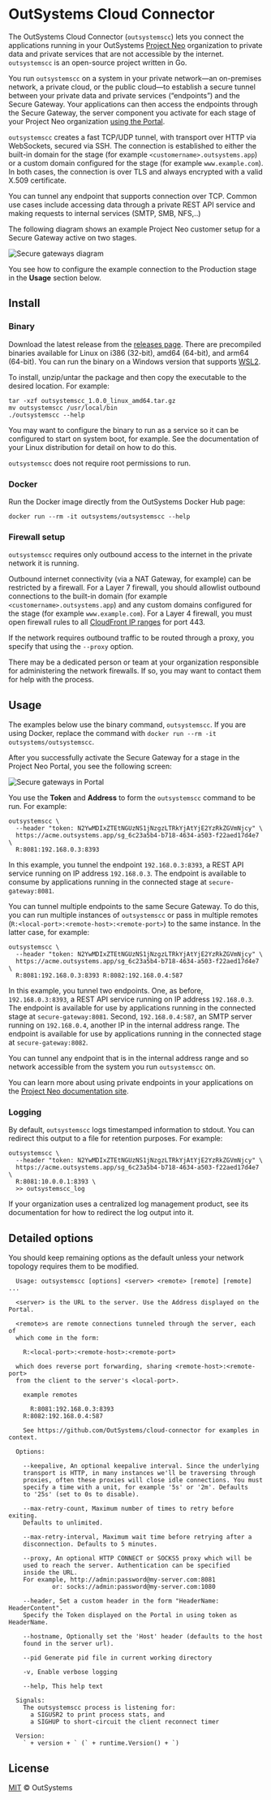 # OutSystems Cloud Connector

The OutSystems Cloud Connector (`outsystemscc`) lets you connect the applications running in your OutSystems [Project Neo](https://www.outsystems.com/platform/project-neo/) organization to private data and private services that are not accessible by the internet. `outsystemscc` is an open-source project written in Go.

You run `outsystemscc` on a system in your private network—an on-premises network, a private cloud, or the public cloud—to establish a secure tunnel between your private data and private services (“endpoints”) and the Secure Gateway. Your applications can then access the endpoints through the Secure Gateway, the server component you activate for each stage of your Project Neo organization [using the Portal](https://outsystemsrd.atlassian.net/browse/TK-6271).

`outsystemscc` creates a fast TCP/UDP tunnel, with transport over HTTP via WebSockets, secured via SSH. The connection is established to either the built-in domain for the stage (for example `<customername>.outsystems.app`) or a custom domain configured for the stage (for example `www.example.com`). In both cases, the connection is over TLS and always encrypted with a valid X.509 certificate.

You can tunnel any endpoint that supports connection over TCP. Common use cases include accessing data through a private REST API service and making requests to internal services (SMTP, SMB, NFS,..)

The following diagram shows an example Project Neo customer setup for a Secure Gateway active on two stages.

![Secure gateways diagram](images/secure-gateways-diag.png "Secure gateways diagram")

You see how to configure the example connection to the Production stage in the **Usage** section below.

## Install

### Binary

Download the latest release from the [releases page](https://github.com/OutSystems/cloud-connector/releases/latest). There are precompiled binaries available for Linux on i386 (32-bit), amd64 (64-bit), and arm64 (64-bit). You can run the binary on a Windows version that supports [WSL2](https://docs.microsoft.com/en-us/windows/wsl/).

To install, unzip/untar the package and then copy the executable to the desired location. For example:

    tar -xzf outsystemscc_1.0.0_linux_amd64.tar.gz
    mv outsystemscc /usr/local/bin
    ./outsystemscc --help

You may want to configure the binary to run as a service so it can be configured to start on system boot, for example. See the documentation of your Linux distribution for detail on how to do this.

`outsystemscc` does not require root permissions to run.

### Docker

Run the Docker image directly from the OutSystems Docker Hub page:

    docker run --rm -it outsystems/outsystemscc --help

### Firewall setup

`outsystemscc` requires only outbound access to the internet in the private network it is running.

Outbound internet connectivity (via a NAT Gateway, for example) can be restricted by a firewall. For a Layer 7 firewall, you should allowlist outbound connections to the built-in domain (for example `<customername>.outsystems.app`) and any custom domains configured for the stage (for example `www.example.com`). For a Layer 4 firewall, you must open firewall rules to all [CloudFront IP ranges](https://docs.aws.amazon.com/AmazonCloudFront/latest/DeveloperGuide/LocationsOfEdgeServers.html) for port 443.

If the network requires outbound traffic to be routed through a proxy, you specify that using the `--proxy` option.

There may be a dedicated person or team at your organization responsible for administering the network firewalls. If so, you may want to contact them for help with the process.

## Usage

The examples below use the binary command, `outsystemscc`. If you are using Docker, replace the command with `docker run --rm -it outsystems/outsystemscc`.

After you successfully activate the Secure Gateway for a stage in the Project Neo Portal, you see the following screen:

![Secure gateways in Portal](images/secure-gateways-pl.png "Secure gateways in Portal")

You use the **Token** and **Address** to form the `outsystemscc` command to be run. For example:

    outsystemscc \
      --header "token: N2YwMDIxZTEtNGUzNS1jNzgzLTRkYjAtYjE2YzRkZGVmNjcy" \
      https://acme.outsystems.app/sg_6c23a5b4-b718-4634-a503-f22aed17d4e7 \
      R:8081:192.168.0.3:8393

In this example, you tunnel the endpoint `192.168.0.3:8393`, a REST API service running on IP address `192.168.0.3`. The endpoint is available to consume by applications running in the connected stage at `secure-gateway:8081`.

You can tunnel multiple endpoints to the same Secure Gateway. To do this, you can run multiple instances of `outsystemscc` or pass in multiple remotes (`R:<local-port>:<remote-host>:<remote-port>`) to the same instance. In the latter case, for example:

    outsystemscc \
      --header "token: N2YwMDIxZTEtNGUzNS1jNzgzLTRkYjAtYjE2YzRkZGVmNjcy" \
      https://acme.outsystems.app/sg_6c23a5b4-b718-4634-a503-f22aed17d4e7 \
      R:8081:192.168.0.3:8393 R:8082:192.168.0.4:587

In this example, you tunnel two endpoints. One, as before, `192.168.0.3:8393`, a REST API service running on IP address `192.168.0.3`. The endpoint is available for use by applications running in the connected stage at `secure-gateway:8081`. Second, `192.168.0.4:587`, an SMTP server running on `192.168.0.4`, another IP in the internal address range. The endpoint is available for use by applications running in the connected stage at `secure-gateway:8082`.

You can tunnel any endpoint that is in the internal address range and so network accessible from the system you run `outsystemscc` on.

You can learn more about using private endpoints in your applications on the [Project Neo documentation site](https://outsystemsrd.atlassian.net/browse/TK-6271).

### Logging

By default, `outsystemscc` logs timestamped information to stdout. You can redirect this output to a file for retention purposes. For example:

    outsystemscc \
      --header "token: N2YwMDIxZTEtNGUzNS1jNzgzLTRkYjAtYjE2YzRkZGVmNjcy" \
      https://acme.outsystems.app/sg_6c23a5b4-b718-4634-a503-f22aed17d4e7 \
      R:8081:10.0.0.1:8393 \ 
      >> outsystemscc_log

If your organization uses a centralized log management product, see its documentation for how to redirect the log output into it.

## Detailed options

You should keep remaining options as the default unless your network topology requires them to be modified.

```
  Usage: outsystemscc [options] <server> <remote> [remote] [remote] ...

  <server> is the URL to the server. Use the Address displayed on the Portal.

  <remote>s are remote connections tunneled through the server, each of
  which come in the form:

    R:<local-port>:<remote-host>:<remote-port>

  which does reverse port forwarding, sharing <remote-host>:<remote-port>
  from the client to the server's <local-port>.

    example remotes

	  R:8081:192.168.0.3:8393
    R:8082:192.168.0.4:587

    See https://github.com/OutSystems/cloud-connector for examples in context.
    
  Options:

    --keepalive, An optional keepalive interval. Since the underlying
    transport is HTTP, in many instances we'll be traversing through
    proxies, often these proxies will close idle connections. You must
    specify a time with a unit, for example '5s' or '2m'. Defaults
    to '25s' (set to 0s to disable).

    --max-retry-count, Maximum number of times to retry before exiting.
    Defaults to unlimited.

    --max-retry-interval, Maximum wait time before retrying after a
    disconnection. Defaults to 5 minutes.

    --proxy, An optional HTTP CONNECT or SOCKS5 proxy which will be
    used to reach the server. Authentication can be specified
    inside the URL.
    For example, http://admin:password@my-server.com:8081
            or: socks://admin:password@my-server.com:1080

    --header, Set a custom header in the form "HeaderName: HeaderContent". 
    Specify the Token displayed on the Portal in using token as HeaderName.
	
    --hostname, Optionally set the 'Host' header (defaults to the host
    found in the server url).

	--pid Generate pid file in current working directory

    -v, Enable verbose logging

    --help, This help text

  Signals:
    The outsystemscc process is listening for:
      a SIGUSR2 to print process stats, and
      a SIGHUP to short-circuit the client reconnect timer

  Version:
    ` + version + ` (` + runtime.Version() + `)
```

## License

[MIT](https://github.com/outsystems/cloud-connector/blob/master/LICENSE) © OutSystems